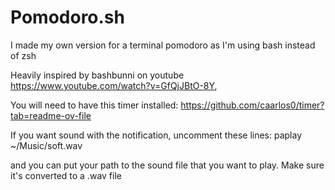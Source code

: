 # Pomodoro.sh 


I made my own version for a terminal pomodoro as I'm using bash instead of zsh


Heavily inspired by bashbunni on youtube 
https://www.youtube.com/watch?v=GfQjJBtO-8Y, 




You will need to have this timer installed: 
https://github.com/caarlos0/timer?tab=readme-ov-file




If you want sound with the notification, uncomment these lines: paplay ~/Music/soft.wav

and you can put your path to the sound file that you want to play. Make sure it's converted to a .wav file

